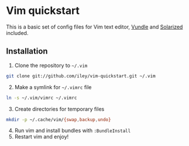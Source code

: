 Vim quickstart
==============

This is a basic set of config files for Vim text editor,
[Vundle](https://github.com/gmarik/vundle) and
[Solarized](http://ethanschoonover.com/solarized) included.

Installation
------------

1. Clone the repository to `~/.vim`
```bash
git clone git://github.com/iley/vim-quickstart.git ~/.vim
```

2. Make a symlink for `~/.vimrc` file
```bash
ln -s ~/.vim/vimrc ~/.vimrc
```

3. Create directories for temporary files
```bash
mkdir -p ~/.cache/vim/{swap,backup,undo}
```

4. Run vim and install bundles with `:BundleInstall`
5. Restart vim and enjoy!
